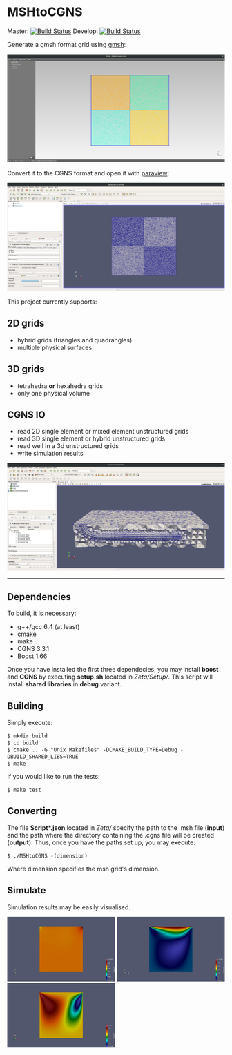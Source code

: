 # MSHtoCGNS

Master: [![Build Status](https://travis-ci.org/felipegiacomelli/MSHtoCGNS.svg?branch=master)](https://travis-ci.org/felipegiacomelli/MSHtoCGNS)
Develop: [![Build Status](https://travis-ci.org/felipegiacomelli/MSHtoCGNS.svg?branch=develop)](https://travis-ci.org/felipegiacomelli/MSHtoCGNS)

Generate a gmsh format grid using [gmsh](http://gmsh.info/):

<img src="Zeta/Images/grid_gmsh.png" alt="gmsh" height=250 width=600  />

Convert it to the CGNS format and open it with [paraview](https://www.paraview.org/):

<img src="Zeta/Images/paraview_grid.png" alt="paraview" height=250 width=600  />

This project currently supports:

## 2D grids
- hybrid grids (triangles and quadrangles)
- multiple physical surfaces

## 3D grids
- tetrahedra **or** hexahedra grids
- only one physical volume

## CGNS IO
- read 2D single element or mixed element unstructured grids
- read 3D single element or hybrid unstructured grids
- read well in a 3d unstructured grids
- write simulation results

<img src="Zeta/Images/paraview_hybrid_3d_with_well.png"  height=250 width=600  />

---

## Dependencies

To build, it is necessary:

- g++/gcc 6.4 (at least)
- cmake
- make
- CGNS 3.3.1
- Boost 1.66

Once you have installed the first three dependecies, you may install **boost** and **CGNS** by executing **setup.sh** located in *Zeta/Setup/*. This script will install **shared libraries** in **debug** variant.

## Building

Simply execute:

```shell
$ mkdir build
$ cd build
$ cmake .. -G "Unix Makefiles" -DCMAKE_BUILD_TYPE=Debug -DBUILD_SHARED_LIBS=TRUE
$ make
```

If you would like to run the tests:
```shell
$ make test
```

## Converting

The file **Script\*.json** located in *Zeta/* specify the path to the .msh file (**input**) and the path where the directory containing the .cgns file will be created (**output**). Thus, once you have the paths set up, you may execute:

```shell
$ ./MSHtoCGNS -(dimension)
```

Where dimension specifies the msh grid's dimension.

## Simulate

Simulation results may be easily visualised.

<p float="left">
	<img src="Zeta/Images/Pressure.jpg" alt="gmsh" height=150 width=250  />
	<img src="Zeta/Images/VelocityX.jpg" alt="gmsh" height=150 width=250  />
	<img src="Zeta/Images/VelocityY.jpg" alt="gmsh" height=150 width=250  />
</p>